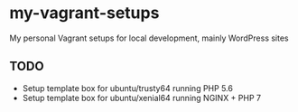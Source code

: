# my-vagrant-setups
My personal Vagrant setups for local development, mainly WordPress sites

## TODO 
- Setup template box for ubuntu/trusty64 running PHP 5.6
- Setup template box for ubuntu/xenial64 running NGINX + PHP 7